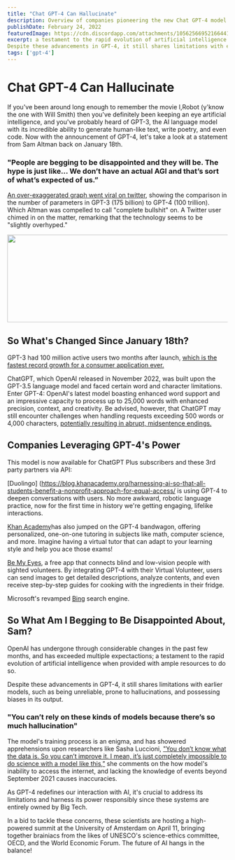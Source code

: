 ```yaml
---
title: "Chat GPT-4 Can Hallucinate"
description: Overview of companies pioneering the new Chat GPT-4 model about lingering concerns 
publishDate: February 24, 2022
featuredImage: https://cdn.discordapp.com/attachments/1056256695216644180/1086496687276703865/Az_humanoid_robot_army_realistic_cinematic_91a70f7e-d359-4b34-947b-dd52fe37894c.png
excerpt: a testament to the rapid evolution of artificial intelligence when provided with ample resources to do so. 
Despite these advancements in GPT-4, it still shares limitations with earlier models, such as being unreliable, prone to hallucinations, and possessing biases in its output.
tags: ['gpt-4']
---
```

# Chat GPT-4 Can Hallucinate 

If you've been around long enough to remember the movie I,Robot (y'know the one with Will Smith) then you've definitely been keeping an eye artificial intelligence, and you've probably heard of GPT-3, the AI language model with its incredible ability to generate human-like text, write poetry, and even code. Now with the announcement of GPT-4, let's take a look at a statement from Sam Altman back on January 18th. 

### "People are begging to be disappointed and they will be. The hype is just like... We don’t have an actual AGI and that’s sort of what’s expected of us.”


[An over-exaggerated graph went viral on twitter](https://twitter.com/AlexHormozi/status/1612913266195587072), showing the comparison in the number of parameters in GPT-3 (175 billion) to GPT-4 (100 trillion). Which Altman was compelled to call "complete bullshit" on. A Twitter user chimed in on the matter, remarking that the technology seems to be "slightly overhyped."

<img src="https://i.imgur.com/PgD4MOu.png" width="600" height="200">

##  So What's Changed Since January 18th? 

GPT-3 had 100 million active users two months after launch, [which is the fastest record growth for a consumer application ever.](https://www.reuters.com/technology/chatgpt-sets-record-fastest-growing-user-base-analyst-note-2023-02-01/#:~:text=Feb%201%20(Reuters)%20%2D%20ChatGPT,a%20UBS%20study%20on%20Wednesday.) 

ChatGPT, which OpenAI released in November 2022, was built upon the GPT-3.5 language model and faced certain word and character limitations. Enter GPT-4: OpenAI's latest model boasting enhanced word support and an impressive capacity to process up to 25,000 words with enhanced precision, context, and creativity. Be advised, however, that ChatGPT may still encounter challenges when handling requests exceeding 500 words or 4,000 characters, [potentially resulting in abrupt, midsentence endings.](https://www.digitaltrends.com/computing/easily-bypass-the-chatgpt-word-limit/)

## Companies Leveraging GPT-4's Power

This model is now available for ChatGPT Plus subscribers and these 3rd party partners via API:

[Duolingo] (https://blog.khanacademy.org/harnessing-ai-so-that-all-students-benefit-a-nonprofit-approach-for-equal-access/ is using GPT-4 to deepen conversations with users. No more awkward, robotic language practice, now for the first time in history we're getting engaging, lifelike interactions.

[Khan Academy](https://blog.khanacademy.org/harnessing-ai-so-that-all-students-benefit-a-nonprofit-approach-for-equal-access/)has also jumped on the GPT-4 bandwagon, offering personalized, one-on-one tutoring in subjects like math, computer science, and more. Imagine having a virtual tutor that can adapt to your learning style and help you ace those exams!

[Be My Eyes](https://openai.com/customer-stories/be-my-eyes), a free app that connects blind and low-vision people with sighted volunteers. By integrating GPT-4 with their Virtual Volunteer, users can send images to get detailed descriptions, analyze contents, and even receive step-by-step guides for cooking with the ingredients in their fridge. 

Microsoft's revamped [Bing](https://www.bing.com/new) search engine.

## So What Am I Begging to Be Disappointed About, Sam?   

OpenAI has undergone through considerable changes in the past few months, and has exceeded multiple expectactions; a testament to the rapid evolution of artificial intelligence when provided with ample resources to do so. 

Despite these advancements in GPT-4, it still shares limitations with earlier models, such as being unreliable, prone to hallucinations, and possessing biases in its output.

### "You can’t rely on these kinds of models because there’s so much hallucination"

The model's training process is an enigma, and  has showered apprehensions upon researchers like Sasha Luccioni,
["You don’t know what the data is. So you can’t improve it. I mean, it’s just completely impossible to do science with a model like this,”](https://www.nature.com/articles/d41586-023-00816-5) she comments on the how model's inability to access the internet, and lacking the knowledge of events beyond September 2021 causes inaccuracies. 

As GPT-4 redefines our interaction with AI, it's crucial to address its limitations and harness its power responsibly since these systems are entirely owned by Big Tech. 

In a bid to tackle these concerns, these scientists are hosting a high-powered summit at the University of Amsterdam on April 11, bringing together brainiacs from the likes of UNESCO's science-ethics committee, OECD, and the World Economic Forum. The future of AI hangs in the balance!


